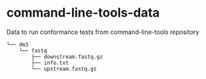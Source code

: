 # command-line-tools-data
Data to run conformance tests from command-line-tools repository

```
└── dm3
    └── fastq
        ├── downstream.fastq.gz
        ├── info.txt
        └── upstream.fastq.gz
```